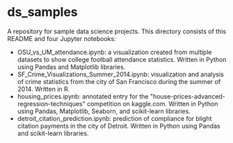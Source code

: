 # ds_samples
A repository for sample data science projects.  This directory consists of 
this README and four Jupyter notebooks:
  - OSU_vs_UM_attendance.ipynb:  a visualization created from multiple datasets 
	  to show college football attendance statistics.  Written in Python using 
		Pandas and Matplotlib libraries.
  - SF_Crime_Visualizations_Summer_2014.ipynb:  visualization and analysis of 
	  crime statistics from the city of San Francisco during the summer of 2014.  Written in R.
  - housing_prices.ipynb:  annotated entry for the 
	  "house-prices-advanced-regression-techniques" competition on kaggle.com.
    Written in Python using Pandas, Matplotlib, Seaborn, and scikit-learn libraries.
  - detroit_citation_prediction.ipynb:  prediction of compliance for blight
	  citation payments in the city of Detroit.  Written in Python using Pandas
		and scikit-learn libraries.
